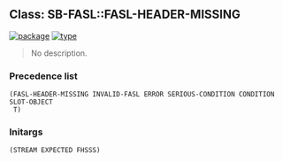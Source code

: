 ## Class: SB-FASL::FASL-HEADER-MISSING
[![package](https://img.shields.io/badge/Package-SB--FASL-5f9ea0.svg?style=social&colorA=999999)](../) [![type](https://img.shields.io/badge/Type-Class-5f9ea0.svg?style=social&colorA=999999)](../#class) 

> No description.

### Precedence list
```
(FASL-HEADER-MISSING INVALID-FASL ERROR SERIOUS-CONDITION CONDITION SLOT-OBJECT
 T)
```
### Initargs
```
(STREAM EXPECTED FHSSS)
```
